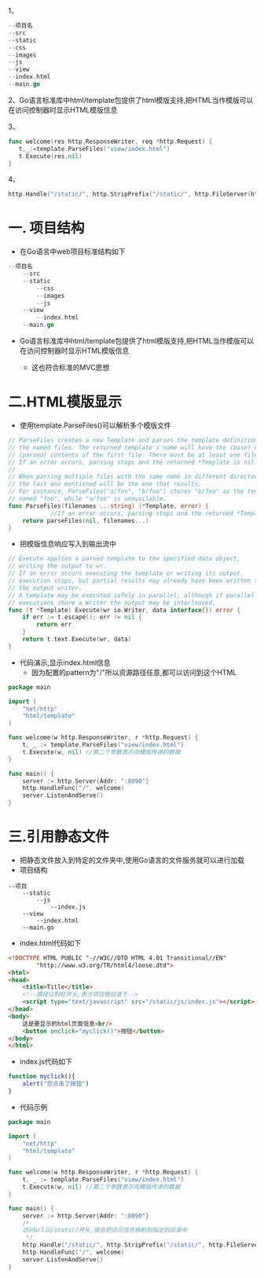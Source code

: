 1、

```go
--项目名
--src
--static
--css
--images
--js
--view
--index.html
--main.go
```

2、Go语言标准库中html/template包提供了html模版支持,把HTML当作模版可以在访问控制器时显示HTML模版信息 

3、

```go
func welcome(res http.ResponseWriter, req *http.Request) {
   t,_:=template.ParseFiles("view/index.html")
   t.Execute(res,nil)
}
```

4、

```go
http.Handle("/static/", http.StripPrefix("/static/", http.FileServer(http.Dir("static"))))
```







# 一. 项目结构

* 在Go语言中web项目标准结构如下
```go
--项目名
	--src
	--static
		--css
		--images
		--js
	--view
		--index.html
	--main.go
```
* Go语言标准库中html/template包提供了html模版支持,把HTML当作模版可以在访问控制器时显示HTML模版信息 

  * 这也符合标准的MVC思想

# 二.HTML模版显示
* 使用template.ParseFiles()可以解析多个模版文件
```go
// ParseFiles creates a new Template and parses the template definitions from
// the named files. The returned template's name will have the (base) name and
// (parsed) contents of the first file. There must be at least one file.
// If an error occurs, parsing stops and the returned *Template is nil.
//
// When parsing multiple files with the same name in different directories,
// the last one mentioned will be the one that results.
// For instance, ParseFiles("a/foo", "b/foo") stores "b/foo" as the template
// named "foo", while "a/foo" is unavailable.
func ParseFiles(filenames ...string) (*Template, error) {
    		//If an error occurs, parsing stops and the returned *Template is nil.
	return parseFiles(nil, filenames...)
}
```
* 把模版信息响应写入到输出流中
```go
// Execute applies a parsed template to the specified data object,
// writing the output to wr.
// If an error occurs executing the template or writing its output,
// execution stops, but partial results may already have been written to
// the output writer.
// A template may be executed safely in parallel, although if parallel
// executions share a Writer the output may be interleaved.
func (t *Template) Execute(wr io.Writer, data interface{}) error {
	if err := t.escape(); err != nil {
		return err
	}
	return t.text.Execute(wr, data)
}
```
* 代码演示,显示index.html信息
  * 因为配置的pattern为"/"所以资源路径任意,都可以访问到这个HTML
```go
package main

import (
	"net/http"
	"html/template"
)

func welcome(w http.ResponseWriter, r *http.Request) {
	t, _ := template.ParseFiles("view/index.html")
	t.Execute(w, nil) //第二个参数表示向模版传递的数据
}

func main() {
	server := http.Server{Addr: ":8090"}
	http.HandleFunc("/", welcome)
	server.ListenAndServe()
}
```
# 三.引用静态文件
* 把静态文件放入到特定的文件夹中,使用Go语言的文件服务就可以进行加载
* 项目结构
```
--项目
	--static
		--js
			--index.js
	--view
		--index.html
	--main.go
```
* index.html代码如下
```html
<!DOCTYPE HTML PUBLIC "-//W3C//DTD HTML 4.01 Transitional//EN"
        "http://www.w3.org/TR/html4/loose.dtd">
<html>
<head>
    <title>Title</title>
    <!--路径以斜杠开头,表示项目根目录下-->
    <script type="text/javascript" src="/static/js/index.js"></script>
</head>
<body>
    这是要显示的html页面信息<br/>
    <button onclick="myclick()">按钮</button>
</body>
</html>
```
* index.js代码如下
```javascript
function myclick(){
    alert("您点击了按钮")
}
```
* 代码示例
```go
package main

import (
	"net/http"
	"html/template"
)

func welcome(w http.ResponseWriter, r *http.Request) {
	t, _ := template.ParseFiles("view/index.html")
	t.Execute(w, nil) //第二个参数表示向模版传递的数据
}

func main() {
	server := http.Server{Addr: ":8090"}
	/*
	访问url以/static/开头,就会把访问信息映射到指定的目录中
	 */
	http.Handle("/static/", http.StripPrefix("/static/", http.FileServer(http.Dir("static"))))
	http.HandleFunc("/", welcome)
	server.ListenAndServe()
}
```